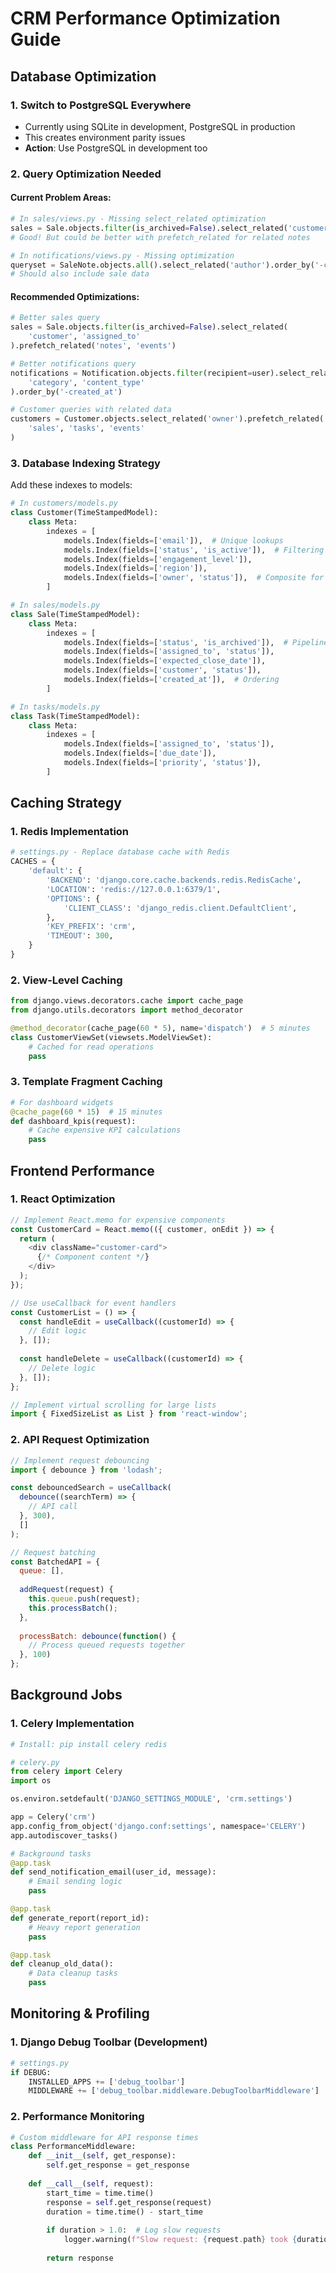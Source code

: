 # CRM Performance Optimization Guide

## Database Optimization

### 1. Switch to PostgreSQL Everywhere
- Currently using SQLite in development, PostgreSQL in production
- This creates environment parity issues
- **Action**: Use PostgreSQL in development too

### 2. Query Optimization Needed

#### Current Problem Areas:
```python
# In sales/views.py - Missing select_related optimization
sales = Sale.objects.filter(is_archived=False).select_related('customer', 'assigned_to')
# Good! But could be better with prefetch_related for related notes

# In notifications/views.py - Missing optimization
queryset = SaleNote.objects.all().select_related('author').order_by('-created_at')
# Should also include sale data
```

#### Recommended Optimizations:
```python
# Better sales query
sales = Sale.objects.filter(is_archived=False).select_related(
    'customer', 'assigned_to'
).prefetch_related('notes', 'events')

# Better notifications query
notifications = Notification.objects.filter(recipient=user).select_related(
    'category', 'content_type'
).order_by('-created_at')

# Customer queries with related data
customers = Customer.objects.select_related('owner').prefetch_related(
    'sales', 'tasks', 'events'
)
```

### 3. Database Indexing Strategy

Add these indexes to models:
```python
# In customers/models.py
class Customer(TimeStampedModel):
    class Meta:
        indexes = [
            models.Index(fields=['email']),  # Unique lookups
            models.Index(fields=['status', 'is_active']),  # Filtering
            models.Index(fields=['engagement_level']),
            models.Index(fields=['region']),
            models.Index(fields=['owner', 'status']),  # Composite for permissions
        ]

# In sales/models.py  
class Sale(TimeStampedModel):
    class Meta:
        indexes = [
            models.Index(fields=['status', 'is_archived']),  # Pipeline queries
            models.Index(fields=['assigned_to', 'status']),
            models.Index(fields=['expected_close_date']),
            models.Index(fields=['customer', 'status']),
            models.Index(fields=['created_at']),  # Ordering
        ]

# In tasks/models.py
class Task(TimeStampedModel):
    class Meta:
        indexes = [
            models.Index(fields=['assigned_to', 'status']),
            models.Index(fields=['due_date']),
            models.Index(fields=['priority', 'status']),
        ]
```

## Caching Strategy

### 1. Redis Implementation
```python
# settings.py - Replace database cache with Redis
CACHES = {
    'default': {
        'BACKEND': 'django.core.cache.backends.redis.RedisCache',
        'LOCATION': 'redis://127.0.0.1:6379/1',
        'OPTIONS': {
            'CLIENT_CLASS': 'django_redis.client.DefaultClient',
        },
        'KEY_PREFIX': 'crm',
        'TIMEOUT': 300,
    }
}
```

### 2. View-Level Caching
```python
from django.views.decorators.cache import cache_page
from django.utils.decorators import method_decorator

@method_decorator(cache_page(60 * 5), name='dispatch')  # 5 minutes
class CustomerViewSet(viewsets.ModelViewSet):
    # Cached for read operations
    pass
```

### 3. Template Fragment Caching
```python
# For dashboard widgets
@cache_page(60 * 15)  # 15 minutes
def dashboard_kpis(request):
    # Cache expensive KPI calculations
    pass
```

## Frontend Performance

### 1. React Optimization
```javascript
// Implement React.memo for expensive components
const CustomerCard = React.memo(({ customer, onEdit }) => {
  return (
    <div className="customer-card">
      {/* Component content */}
    </div>
  );
});

// Use useCallback for event handlers
const CustomerList = () => {
  const handleEdit = useCallback((customerId) => {
    // Edit logic
  }, []);
  
  const handleDelete = useCallback((customerId) => {
    // Delete logic
  }, []);
};

// Implement virtual scrolling for large lists
import { FixedSizeList as List } from 'react-window';
```

### 2. API Request Optimization
```javascript
// Implement request debouncing
import { debounce } from 'lodash';

const debouncedSearch = useCallback(
  debounce((searchTerm) => {
    // API call
  }, 300),
  []
);

// Request batching
const BatchedAPI = {
  queue: [],
  
  addRequest(request) {
    this.queue.push(request);
    this.processBatch();
  },
  
  processBatch: debounce(function() {
    // Process queued requests together
  }, 100)
};
```

## Background Jobs

### 1. Celery Implementation
```python
# Install: pip install celery redis

# celery.py
from celery import Celery
import os

os.environ.setdefault('DJANGO_SETTINGS_MODULE', 'crm.settings')

app = Celery('crm')
app.config_from_object('django.conf:settings', namespace='CELERY')
app.autodiscover_tasks()

# Background tasks
@app.task
def send_notification_email(user_id, message):
    # Email sending logic
    pass

@app.task  
def generate_report(report_id):
    # Heavy report generation
    pass

@app.task
def cleanup_old_data():
    # Data cleanup tasks
    pass
```

## Monitoring & Profiling

### 1. Django Debug Toolbar (Development)
```python
# settings.py
if DEBUG:
    INSTALLED_APPS += ['debug_toolbar']
    MIDDLEWARE += ['debug_toolbar.middleware.DebugToolbarMiddleware']
```

### 2. Performance Monitoring
```python
# Custom middleware for API response times
class PerformanceMiddleware:
    def __init__(self, get_response):
        self.get_response = get_response
    
    def __call__(self, request):
        start_time = time.time()
        response = self.get_response(request)
        duration = time.time() - start_time
        
        if duration > 1.0:  # Log slow requests
            logger.warning(f"Slow request: {request.path} took {duration:.2f}s")
        
        return response
``` 